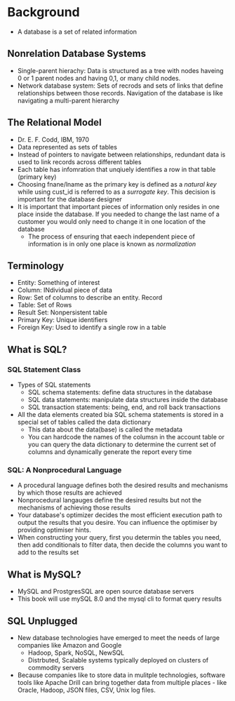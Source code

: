 # Background
- A database is a set of related information
## Nonrelation Database Systems
- Single-parent hierachy: Data is structured as a tree with nodes haveing 0 or 1 parent nodes and having 0,1, or many child nodes.
- Network database system: Sets of recrods and sets of links that define relationships between those records. Navigation of the database is like navigating a multi-parent hierarchy
## The Relational Model
- Dr. E. F. Codd, IBM, 1970
- Data represented as sets of tables
- Instead of pointers to navigate between relationships, redundant data is used to link records across different tables
- Each table has infomration that unqiuely identifies a row in that table (primary key)
- Choosing fnane/lname as the primary key is defined as a *natural key* while using cust_id is referred to as a *surrogate key*. This decision is important for the database designer 
- It is important that important pieces of information only resides in one place inside the database. If you needed to change the last name of a customer you would only need to change it in one location of the database
	- The process of ensuring that eaech independent piece of information is in only one place is known as *normalization*

## Terminology
- Entity: Something of interest
- Column: INdividual piece of data 
- Row: Set of columns to describe an entity. Record
- Table: Set of Rows
- Result Set: Nonpersistent table
- Primary Key: Unique identifiers
- Foreign Key: Used to identify a single row in a table
## What is SQL?
### SQL Statement Class
- Types of SQL statements
	- SQL schema statements: define data structures in the database
	- SQL data statements: manipulate data structures inside the database
	- SQL transaction statements: being, end, and roll back transactions
- All the data elements created bia SQL schema statements is stored in a special set of tables called the data dictionary
	- This data about the data(base) is called the metadata
	- You can hardcode the names of the columsn in the account table or you can query the data dictionary to determine the current set of columns and dynamically generate the report every time
### SQL: A Nonprocedural Language
- A procedural language defines both the desired results and mechanisms by which those results are achieved
- Nonprocedural langauges define the desired results but not the mechanisms of achieving those results
- Your database's optimizer decides the most efficient execution path to output the results that you desire. You can influence the optimiser by providing optimiser hints. 
- When constructing your query, first you determin the tables you need, then add conditionals to filter data, then decide the columns you want to add to the results set
## What is MySQL?
- MySQL and ProstgresSQL are open source database servers
- This book will use mySQL 8.0 and the mysql cli to format query results
## SQL Unplugged
- New database technologies have emerged to meet the needs of large companies like Amazon and Google
	- Hadoop, Spark, NoSQL, NewSQL
	- Distrbuted, Scalable systems typically deployed on clusters of commodity servers
- Because companies like to store data in mulitple technologies, software tools like Apache Drill can bring together data from multiple places - like Oracle, Hadoop, JSON files, CSV, Unix log files.

